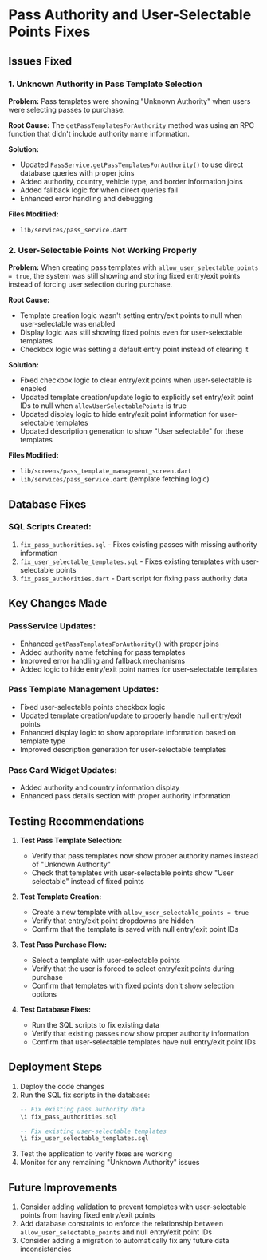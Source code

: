 # Pass Authority and User-Selectable Points Fixes

## Issues Fixed

### 1. Unknown Authority in Pass Template Selection
**Problem:** Pass templates were showing "Unknown Authority" when users were selecting passes to purchase.

**Root Cause:** The `getPassTemplatesForAuthority` method was using an RPC function that didn't include authority name information.

**Solution:**
- Updated `PassService.getPassTemplatesForAuthority()` to use direct database queries with proper joins
- Added authority, country, vehicle type, and border information joins
- Added fallback logic for when direct queries fail
- Enhanced error handling and debugging

**Files Modified:**
- `lib/services/pass_service.dart`

### 2. User-Selectable Points Not Working Properly
**Problem:** When creating pass templates with `allow_user_selectable_points = true`, the system was still showing and storing fixed entry/exit points instead of forcing user selection during purchase.

**Root Cause:** 
- Template creation logic wasn't setting entry/exit points to null when user-selectable was enabled
- Display logic was still showing fixed points even for user-selectable templates
- Checkbox logic was setting a default entry point instead of clearing it

**Solution:**
- Fixed checkbox logic to clear entry/exit points when user-selectable is enabled
- Updated template creation/update logic to explicitly set entry/exit point IDs to null when `allowUserSelectablePoints` is true
- Updated display logic to hide entry/exit point information for user-selectable templates
- Updated description generation to show "User selectable" for these templates

**Files Modified:**
- `lib/screens/pass_template_management_screen.dart`
- `lib/services/pass_service.dart` (template fetching logic)

## Database Fixes

### SQL Scripts Created:
1. `fix_pass_authorities.sql` - Fixes existing passes with missing authority information
2. `fix_user_selectable_templates.sql` - Fixes existing templates with user-selectable points
3. `fix_pass_authorities.dart` - Dart script for fixing pass authority data

## Key Changes Made

### PassService Updates:
- Enhanced `getPassTemplatesForAuthority()` with proper joins
- Added authority name fetching for pass templates
- Improved error handling and fallback mechanisms
- Added logic to hide entry/exit point names for user-selectable templates

### Pass Template Management Updates:
- Fixed user-selectable points checkbox logic
- Updated template creation/update to properly handle null entry/exit points
- Enhanced display logic to show appropriate information based on template type
- Improved description generation for user-selectable templates

### Pass Card Widget Updates:
- Added authority and country information display
- Enhanced pass details section with proper authority information

## Testing Recommendations

1. **Test Pass Template Selection:**
   - Verify that pass templates now show proper authority names instead of "Unknown Authority"
   - Check that templates with user-selectable points show "User selectable" instead of fixed points

2. **Test Template Creation:**
   - Create a new template with `allow_user_selectable_points = true`
   - Verify that entry/exit point dropdowns are hidden
   - Confirm that the template is saved with null entry/exit point IDs

3. **Test Pass Purchase Flow:**
   - Select a template with user-selectable points
   - Verify that the user is forced to select entry/exit points during purchase
   - Confirm that templates with fixed points don't show selection options

4. **Test Database Fixes:**
   - Run the SQL scripts to fix existing data
   - Verify that existing passes now show proper authority information
   - Confirm that user-selectable templates have null entry/exit point IDs

## Deployment Steps

1. Deploy the code changes
2. Run the SQL fix scripts in the database:
   ```sql
   -- Fix existing pass authority data
   \i fix_pass_authorities.sql
   
   -- Fix existing user-selectable templates
   \i fix_user_selectable_templates.sql
   ```
3. Test the application to verify fixes are working
4. Monitor for any remaining "Unknown Authority" issues

## Future Improvements

1. Consider adding validation to prevent templates with user-selectable points from having fixed entry/exit points
2. Add database constraints to enforce the relationship between `allow_user_selectable_points` and null entry/exit point IDs
3. Consider adding a migration to automatically fix any future data inconsistencies